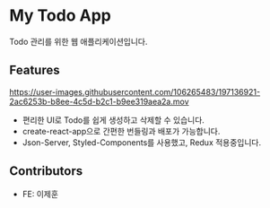 # My Todo App

Todo 관리를 위한 웹 애플리케이션입니다.

## Features


https://user-images.githubusercontent.com/106265483/197136921-2ac6253b-b8ee-4c5d-b2c1-b9ee319aea2a.mov


- 편리한 UI로 Todo를 쉽게 생성하고 삭제할 수 있습니다.
- create-react-app으로 간편한 번들링과 배포가 가능합니다.
- Json-Server, Styled-Components를 사용했고, Redux 적용중입니다.

## Contributors

- FE: 이제훈
